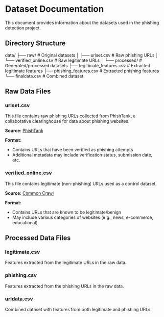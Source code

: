 # Dataset Documentation

This document provides information about the datasets used in the phishing detection project.

## Directory Structure
data/
├── raw/                      # Original datasets
│   ├── urlset.csv    # Raw phishing URLs
│   └── verified_online.csv # Raw legitimate URLs
│
└── processed/                # Generated/processed datasets
├── legitimate_features.csv        # Extracted legitimate features
├── phishing_features.csv          # Extracted phishing features
└── finaldata.csv           # Combined dataset

## Raw Data Files

### urlset.csv
This file contains raw phishing URLs collected from PhishTank, a collaborative clearinghouse for data about phishing websites.

**Source:** [PhishTank](https://www.phishtank.com/)

**Format:**
- Contains URLs that have been verified as phishing attempts
- Additional metadata may include verification status, submission date, etc.

### verified_online.csv
This file contains legitimate (non-phishing) URLs used as a control dataset.

**Source:** [Common Crawl](https://www.commoncrawl.org/)

**Format:**
- Contains URLs that are known to be legitimate/benign
- May include various categories of websites (e.g., news, e-commerce, educational)

## Processed Data Files

### legitimate.csv
Features extracted from the legitimate URLs in the raw data.

### phishing.csv
Features extracted from the phishing URLs in the raw data.

### urldata.csv
Combined dataset with features from both legitimate and phishing URLs.
